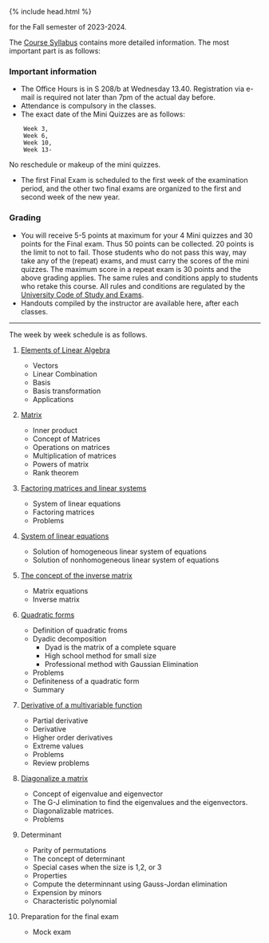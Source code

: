 {% include head.html %}

for the Fall semester of 2023-2024.

The [Course Syllabus](https://mega.nz/file/hlRhQAwL#rYVfznV_kxEDLRYHZeL8MsxsoV9bc1CR9Zb-J3-q1cI) contains more detailed information.
The most important part is as follows:

### Important information
* The Office Hours is in S 208/b at Wednesday 13.40. Registration via e-mail is required not later than 7pm of the actual day before.
* Attendance is compulsory in the classes.
* The exact date of the Mini Quizzes are as follows:
```
    Week 3,
    Week 6, 
    Week 10,
    Week 13- 
```
No reschedule or makeup of the mini quizzes.
* The first Final Exam is scheduled to the first week of the examination period, and the other two final exams are organized to the first and second week of the new year.

### Grading
- You will receive 5-5 points at maximum for your 4 Mini quizzes and 30 points for the Final exam. Thus 50 points can be collected. 20 points is the limit to not to fail.
Those students who do not pass this way, may take any of the (repeat) exams, and must carry the scores of the mini quizzes. The maximum score in a repeat exam is 30 points and the above grading applies.
The same rules and conditions apply to students who retake this course.
All rules and conditions are regulated by the 
[University Code of Study and Exams](http://portal.uni-corvinus.hu/fileadmin/user_upload/hu/kozponti_szervezeti_egysegek/nemzetkozi_iroda/files/Regulations_NEW_NEW/TVSZ/III_1_TVSZ_2017_december_19.pdf).
- Handouts compiled by the instructor are available here, after each classes.

---
The week by week schedule is as follows.
1. [Elements of Linear Algebra](http://web.uni-corvinus.hu/magyarkuti/1-LinearAlgebra.pdf)
   * Vectors
   * Linear Combination
   * Basis
   * Basis transformation
   * Applications

1. [Matrix](https://unicorvinus.sharepoint.com/:b:/t/Section_1831179/EXrCf5oD0StKnPhy5zNfTjYB8Nqs_CKZiiDXyNfy70Qp_w?e=cUya84)
   * Inner product
   * Concept of Matrices
   * Operations on matrices
   * Multiplication of matrices
   * Powers of matrix
   * Rank theorem

1. [Factoring matrices and linear systems](https://unicorvinus.sharepoint.com/:b:/t/Section_1831179/EbM2nL8Zkn1EotXD14Z6oIIBjd2qb49swReVZBsKMdCkXg?e=7YXHD9)
   * System of linear equations
   * Factoring matrices
   * Problems

1. [System of linear equations](https://unicorvinus.sharepoint.com/:b:/t/Section_1831179/EXUTiWFKXR9JsGyjj5ZI5w4B9A-klLKNJSm1Q7zlUVJqYg?e=69Gidx)
   * Solution of homogeneous linear system of equations
   * Solution of nonhomogeneous linear system of equations

1. [The concept of the inverse matrix](https://unicorvinus.sharepoint.com/:b:/t/Section_1831179/EXUTiWFKXR9JsGyjj5ZI5w4B9A-klLKNJSm1Q7zlUVJqYg?e=69Gidx)
   * Matrix equations
   * Inverse matrix

1. [Quadratic forms](https://unicorvinus.sharepoint.com/:b:/t/Section_1831179/EebTyT9Ik81CuobAYCttb9QBmSU2km2fBvil7vRyoCqbXg?e=jy7eFs)
   * Definition of quadratic froms
   * Dyadic decomposition
      * Dyad is the matrix of a complete square
      * High school method for small size
      * Professional method with Gaussian Elimination
   * Problems
   * Definiteness of a quadratic form
   * Summary

1. [Derivative of a multivariable function](https://unicorvinus.sharepoint.com/:b:/t/Section_1831179/EcEcOPRQPAVAnLI6UAJoxHgBQ43Y1M3b_Mmyp0o5mEMAXw?e=NUhBri)
   * Partial derivative
   * Derivative
   * Higher order derivatives
   * Extreme values
   * Problems
   * Review problems

1. [Diagonalize a matrix](https://unicorvinus.sharepoint.com/:b:/t/Section_1831179/ETgKLFMj0OVHlO1qMad5flQBNmb6h0lsiRbEIQi5t4witA?e=Ca7ArH)
   * Concept of eigenvalue and eigenvector
   * The G-J elimination to find the eigenvalues and the eigenvectors.
   * Diagonalizable matrices.
   * Problems

1. Determinant
   * Parity of permutations
   * The concept of determinant
   * Special cases when the size is 1,2, or 3
   * Properties
   * Compute the determinnant using Gauss-Jordan elimination
   * Expension by minors
   * Characteristic polynomial

1. Preparation for the final exam
   * Mock exam

<!--

1. [Elements of Linear Algebra](http://web.uni-corvinus.hu/magyarkuti/1-LinearAlgebra.pdf)

1. [Matrix](http://web.uni-corvinus.hu/magyarkuti/2-LinearAlgebra.pdf)

1. [Factoring matrices and linear systems](http://web.uni-corvinus.hu/magyarkuti/3-LinearAlgebra.pdf)

1. [System of linear equations](http://web.uni-corvinus.hu/magyarkuti/4-LinearAlgebra.pdf)

1. [The concept of the inverse matrix](http://web.uni-corvinus.hu/magyarkuti/4-LinearAlgebra.pdf)

1. [Quadratic forms](http://web.uni-corvinus.hu/magyarkuti/5-LinearAlgebra.pdf)

1. [Derivative of a multivariable function](http://web.uni-corvinus.hu/magyarkuti/6-LinearAlgebra.pdf)

1. [Diagonalize a matrix](http://web.uni-corvinus.hu/magyarkuti/7-LinearAlgebra.pdf)

1. [Determinant](http://web.uni-corvinus.hu/magyarkuti/8-LinearAlgebra.pdf)

1. [Preparation for the final exam](http://web.uni-corvinus.hu/magyarkuti/9-LinearAlgebra.pdf)

1. [Midterm ==== 
Preparing to the Midterm 1 
   *](http://web.uni-corvinus.hu/magyarkuti/mat1mid07A.pdf download]
   *](http://web.uni-corvinus.hu/magyarkuti/midterm.pdf download]
-->
